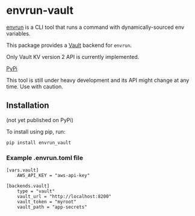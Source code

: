 # envrun-vault

[envrun](https://github.com/janlikar/envrun) is a CLI tool that runs a command with dynamically-sourced env variables.

This package provides a [Vault](https://www.vaultproject.io/) backend for `envrun`.

Only Vault KV version 2 API is currently implemented.

[PyPi](https://pypi.org/project/envrun-vault/)

This tool is still under heavy development and its API might change at any time. Use with caution.


## Installation
(not yet published on PyPi)

To install using pip, run:

    pip install envrun_vault

### Example .envrun.toml file

    [vars.vault]
        AWS_API_KEY = "aws-api-key"

    [backends.vault] 
        type = "vault"
        vault_url = "http://localhost:8200"
        vault_token = "myroot"
        vault_path = "app-secrets"
